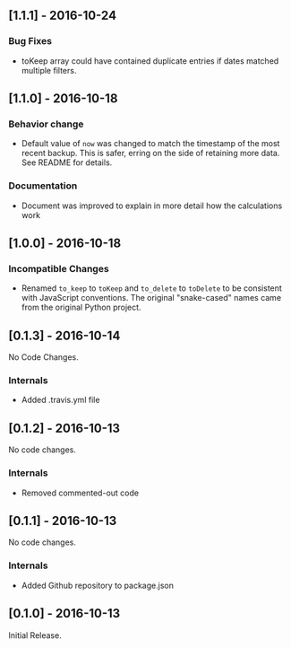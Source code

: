 
## [1.1.1] - 2016-10-24

### Bug Fixes

 * toKeep array could have contained duplicate entries if dates matched multiple filters.

## [1.1.0] - 2016-10-18

### Behavior change

 * Default value of `now` was changed to match the timestamp of the most recent backup. This is safer, erring on the side of retaining more data. See README for details.

### Documentation

 * Document was improved to explain in more detail how the calculations work

## [1.0.0] - 2016-10-18

### Incompatible Changes

 * Renamed `to_keep` to `toKeep` and `to_delete`  to `toDelete` to be consistent with JavaScript conventions. The original "snake-cased" names came from the original Python project.

## [0.1.3] - 2016-10-14

No Code Changes.

### Internals

 * Added .travis.yml file

## [0.1.2] - 2016-10-13

No code changes.

### Internals

 * Removed commented-out code

## [0.1.1] - 2016-10-13

No code changes.

### Internals

 * Added Github repository to package.json

## [0.1.0] - 2016-10-13

Initial Release.
